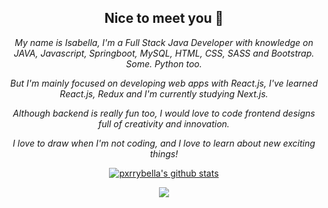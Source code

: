 <div align="center">
<h2>Nice to meet you 🌸</h2>
<p><i>My name is Isabella, I'm a Full Stack Java Developer with knowledge on JAVA, Javascript, Springboot, MySQL, HTML, CSS, SASS and Bootstrap. Some. Python too.

But I'm mainly focused on developing web apps with React.js, I've learned React.js, Redux and I'm currently studying Next.js.

Although backend is really fun too, I would love to code frontend designs full of creativity and innovation.

I love to draw when I'm not coding, and I love to learn about new exciting things!

</i></p>
</div>
<div align="center">

  <a href="https://github.com/pxrrybella/github-readme-stats"><img align="center" src="https://github-readme-stats.vercel.app/api?username=pxrrybella&show_icons=true&include_all_commits=true&theme=radical&hide_border=false" alt="pxrrybella's github stats" /></a> 
  
  <a href="https://github.com/pxrrybella/github-readme-stats"><img align="center" src="https://github-readme-stats.vercel.app/api/top-langs/?username=pxrrybella&layout=compact&theme=radical&hide_border=false" /></a>

</div>
